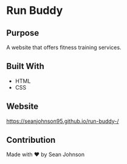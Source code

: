 # Run Buddy

## Purpose
A website that offers fitness training services.

## Built With
* HTML
* CSS

## Website
https://seanjohnson95.github.io/run-buddy-/

## Contribution
Made with ❤️ by Sean Johnson
